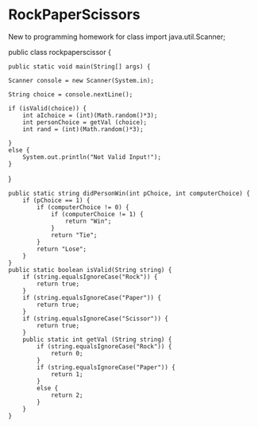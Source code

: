 # RockPaperScissors
New to programming homework for class
import java.util.Scanner;

public class rockpaperscissor {

	public static void main(String[] args) {
	
	Scanner console = new Scanner(System.in);

	String choice = console.nextLine();
	
	if (isValid(choice)) {
		int aIchoice = (int)(Math.random()*3);
		int personChoice = getVal (choice);
		int rand = (int)(Math.random()*3);
		
	}
	else {
		System.out.println("Not Valid Input!");
	}
}	
	
	public static string didPersonWin(int pChoice, int computerChoice) {
		if (pChoice == 1) {
			if (computerChoice != 0) {
				if (computerChoice != 1) {
					return "Win";
				}
				return "Tie";
			}
			return "Lose";
		}
	}
	public static boolean isValid(String string) {
		if (string.equalsIgnoreCase("Rock")) {
			return true;
		}
		if (string.equalsIgnoreCase("Paper")) {
			return true;
		}
		if (string.equalsIgnoreCase("Scissor")) {
			return true;
		}
		public static int getVal (String string) {
			if (string.equalsIgnoreCase("Rock")) {
				return 0;
			}
		    if (string.equalsIgnoreCase("Paper")) {
		    	return 1;
		    }
		    else {
		    	return 2;
		    }
		}
	}
	
